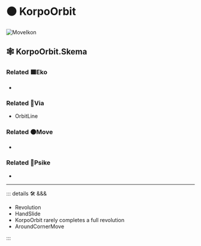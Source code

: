 # 🟠 <move>KorpoOrbit</move>

![MoveIkon](/Move/Move_Ikon.png)

## 🕸 KorpoOrbit.Skema

### Related 🟩<eko>Eko</eko>

-

### Related 🔻<via>Via</via>

- OrbitLine

### Related 🟠<move>Move</move>

-

### Related 💜<psike>Psike</psike>

-

---

<!-- =================================================== -->
<!-- =================================================== -->
<!-- =================================================== -->
<!-- =================================================== -->
<!-- =================================================== -->
::: details 🛠 <dev>&&&</dev>

- Revolution
- HandSlide
- KorpoOrbit rarely completes a full revolution
- AroundCornerMove

:::
